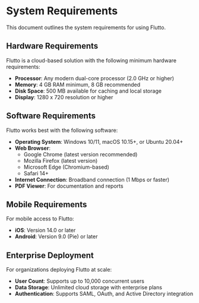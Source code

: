 # System Requirements

This document outlines the system requirements for using Flutto.

## Hardware Requirements

Flutto is a cloud-based solution with the following minimum hardware requirements:

- **Processor**: Any modern dual-core processor (2.0 GHz or higher)
- **Memory**: 4 GB RAM minimum, 8 GB recommended
- **Disk Space**: 500 MB available for caching and local storage
- **Display**: 1280 x 720 resolution or higher

## Software Requirements

Flutto works best with the following software:

- **Operating System**: Windows 10/11, macOS 10.15+, or Ubuntu 20.04+
- **Web Browser**: 
  - Google Chrome (latest version recommended)
  - Mozilla Firefox (latest version)
  - Microsoft Edge (Chromium-based)
  - Safari 14+
- **Internet Connection**: Broadband connection (1 Mbps or faster)
- **PDF Viewer**: For documentation and reports

## Mobile Requirements

For mobile access to Flutto:

- **iOS**: Version 14.0 or later
- **Android**: Version 9.0 (Pie) or later

## Enterprise Deployment

For organizations deploying Flutto at scale:

- **User Count**: Supports up to 10,000 concurrent users
- **Data Storage**: Unlimited cloud storage with enterprise plans
- **Authentication**: Supports SAML, OAuth, and Active Directory integration